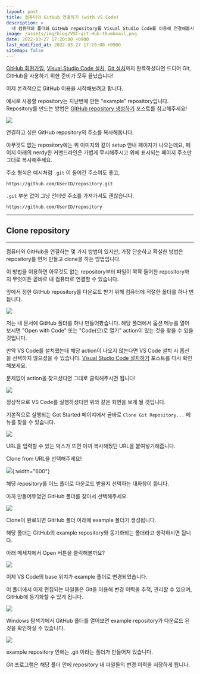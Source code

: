 ```yaml
---
layout: post
title: 컴퓨터와 GitHub 연결하기 (with VS Code)
description: >
  내 컴퓨터의 폴더와 GitHub repository를 Visual Studio Code를 이용해 연결해봅시다. Clone을 이용하면 복잡한 절차 없이 빠르게 컴퓨터와 GitHub을 연결할 수 있습니다.
image: /assets/img/blog/VSC-git-Hub-thumbnail.png
date: 2022-03-27 17:20:00 +0900
last_modified_at: 2022-03-27 17:20:00 +0900
sitemap: false
---
```


[GitHub 회원가입](2022-02-22-introducntion-to-github), [Visual Studio Code 설치](2022-03-26-how-to-install-visual-studio-code), [Git 설치](2022-03-27-how-to-install-git)까지 완료하셨다면 드디어 Git, GitHub을 사용하기 위한 준비가 모두 끝났습니다!

이제 본격적으로 GitHub 이용을 시작해보려고 합니다.

예시로 사용할 repository는 지난번에 만든 "example" repository입니다. Repository를 만드는 방법은 [GitHub repository 생성하기](2022-02-28-how-to-create-github-repository) 포스트를 참고해주세요!

![](/assets/img/blog/2022-03-27-how-to-connect-local-and-github-repositories-with-vscode-01.jpg)

연결하고 싶은 GitHub repository의 주소를 복사해둡니다.

아무것도 없는 repository에는 위 이미지와 같이 setup 안내 페이지가 나오는데요, 페이지 아래의 nerdy한 커맨드라인은 가볍게 무시해주시고 위에 표시되는 페이지 주소만 그대로 복사해주세요.

주소 형식은 예시처럼 `.git` 이 들어간 주소여도 좋고,

~~~
https://github.com/UserID/repository.git
~~~

`.git` 부분 없이 그냥 인터넷 주소를 가져가셔도 괜찮습니다.

~~~
https://github.com/UserID/repository
~~~

---
## Clone repository
---

컴퓨터와 GitHub을 연결하는 몇 가지 방법이 있지만, 가장 단순하고 확실한 방법은 repository를 먼저 만들고 clone을 하는 방법입니다.

이 방법을 이용하면 아무것도 없는 repository부터 파일이 꽉꽉 들어찬 repository까지 무엇이든 곧바로 내 컴퓨터로 연결할 수 있습니다.

앞에서 정한 GitHub repository를 다운로드 받기 위해 컴퓨터에 적절한 폴더를 하나 만듭니다.

![](/assets/img/blog/2022-03-27-how-to-connect-local-and-github-repositories-with-vscode-02.jpg)

저는 내 문서에 GitHub 폴더를 하나 만들어봤습니다. 해당 폴더에서 옵션 메뉴를 열어보시면 "Open with Code" 또는 "Code(으)로 열기" action이 있는 것을 찾을 수 있을 것입니다.

만약 VS Code를 설치했는데 해당 action이 나오지 않는다면 VS Code 설치 시 옵션을 선택하지 않으셨을 수 있습니다. [Visual Studio Code 설치하기](2022-03-26-how-to-install-visual-studio-code) 포스트를 다시 확인해보세요.

문제없이 action을 찾으셨다면 그대로 클릭해주시면 됩니다!

![](/assets/img/blog/2022-03-27-how-to-connect-local-and-github-repositories-with-vscode-03.jpg)

정상적으로 VS Code를 실행하셨다면 위와 같은 화면을 보게 될 것입니다.

기본적으로 실행되는 Get Started 페이지에서 곧바로 `Clone Git Repository...` 메뉴를 찾을 수 있습니다.

![](/assets/img/blog/2022-03-27-how-to-connect-local-and-github-repositories-with-vscode-04.jpg)

URL을 입력할 수 있는 박스가 뜨면 아까 복사해뒀던 URL을 붙여넣기해줍니다.

Clone from URL을 선택해주세요!

![](/assets/img/blog/2022-03-27-how-to-connect-local-and-github-repositories-with-vscode-05.jpg){:width="600"}

해당 repository를 어느 폴더로 다운로드 받을지 선택하는 대화창이 뜹니다.

아까 만들어두었던 GitHub 폴더를 찾아서 선택해주세요.

![](/assets/img/blog/2022-03-27-how-to-connect-local-and-github-repositories-with-vscode-06.jpg)

Clone이 완료되면 GitHub 폴더 아래에 example 폴더가 생성됩니다.

해당 폴더는 GitHub의 example repository와 동기화되는 폴더라고 생각하시면 됩니다.

아래 메세지에서 Open 버튼을 클릭해볼까요?

![](/assets/img/blog/2022-03-27-how-to-connect-local-and-github-repositories-with-vscode-07.jpg)

이제 VS Code의 base 위치가 example 폴더로 변경되었습니다.

이 폴더에서 이제 편집되는 파일들은 Git을 이용해 변경 이력을 추적, 관리할 수 있으며, GitHub에 동기화할 수 있게 됩니다.

![](/assets/img/blog/2022-03-27-how-to-connect-local-and-github-repositories-with-vscode-08.jpg)

Windows 탐색기에서 GitHub 폴더를 열어보면 example repository가 다운로드 된 것을 확인하실 수 있습니다.

![](/assets/img/blog/2022-03-27-how-to-connect-local-and-github-repositories-with-vscode-09.jpg)

example repository 안에는 .git 이라는 폴더가 만들어져 있습니다.

Git 프로그램은 해당 폴더 안에 repository 내 파일들의 변경 이력을 저장하게 됩니다.
